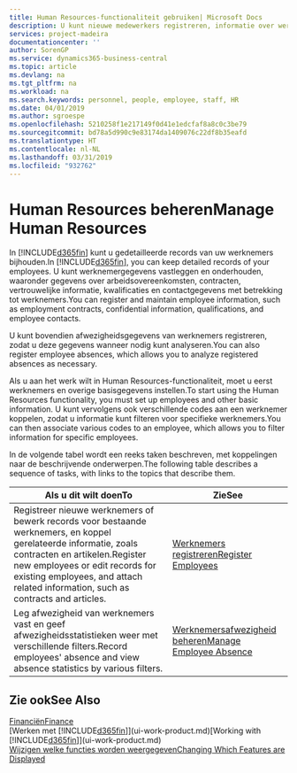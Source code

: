 ```yaml
---
title: Human Resources-functionaliteit gebruiken| Microsoft Docs
description: U kunt nieuwe medewerkers registreren, informatie over werknemers bewerken en afwezigheid registreren en analyseren.
services: project-madeira
documentationcenter: ''
author: SorenGP
ms.service: dynamics365-business-central
ms.topic: article
ms.devlang: na
ms.tgt_pltfrm: na
ms.workload: na
ms.search.keywords: personnel, people, employee, staff, HR
ms.date: 04/01/2019
ms.author: sgroespe
ms.openlocfilehash: 5210258f1e217149f0d41e1edcfaf8a8c0c3be79
ms.sourcegitcommit: bd78a5d990c9e83174da1409076c22df8b35eafd
ms.translationtype: HT
ms.contentlocale: nl-NL
ms.lasthandoff: 03/31/2019
ms.locfileid: "932762"
---
```

# <a name="manage-human-resources"></a><span data-ttu-id="7cb5e-103">Human Resources beheren</span><span class="sxs-lookup"><span data-stu-id="7cb5e-103">Manage Human Resources</span></span>
<span data-ttu-id="7cb5e-104">In [!INCLUDE[d365fin](includes/d365fin_md.md)] kunt u gedetailleerde records van uw werknemers bijhouden.</span><span class="sxs-lookup"><span data-stu-id="7cb5e-104">In [!INCLUDE[d365fin](includes/d365fin_md.md)], you can keep detailed records of your employees.</span></span> <span data-ttu-id="7cb5e-105">U kunt werknemergegevens vastleggen en onderhouden, waaronder gegevens over arbeidsovereenkomsten, contracten, vertrouwelijke informatie, kwalificaties en contactgegevens met betrekking tot werknemers.</span><span class="sxs-lookup"><span data-stu-id="7cb5e-105">You can register and maintain employee information, such as employment contracts, confidential information, qualifications, and employee contacts.</span></span>

<span data-ttu-id="7cb5e-106">U kunt bovendien afwezigheidsgegevens van werknemers registreren, zodat u deze gegevens wanneer nodig kunt analyseren.</span><span class="sxs-lookup"><span data-stu-id="7cb5e-106">You can also register employee absences, which allows you to analyze registered absences as necessary.</span></span>

<span data-ttu-id="7cb5e-107">Als u aan het werk wilt in Human Resources-functionaliteit, moet u eerst werknemers en overige basisgegevens instellen.</span><span class="sxs-lookup"><span data-stu-id="7cb5e-107">To start using the Human Resources functionality, you must set up employees and other basic information.</span></span> <span data-ttu-id="7cb5e-108">U kunt vervolgens ook verschillende codes aan een werknemer koppelen, zodat u informatie kunt filteren voor specifieke werknemers.</span><span class="sxs-lookup"><span data-stu-id="7cb5e-108">You can then associate various codes to an employee, which allows you to filter information for specific employees.</span></span>

<span data-ttu-id="7cb5e-109">In de volgende tabel wordt een reeks taken beschreven, met koppelingen naar de beschrijvende onderwerpen.</span><span class="sxs-lookup"><span data-stu-id="7cb5e-109">The following table describes a sequence of tasks, with links to the topics that describe them.</span></span>

| <span data-ttu-id="7cb5e-110">Als u dit wilt doen</span><span class="sxs-lookup"><span data-stu-id="7cb5e-110">To</span></span> | <span data-ttu-id="7cb5e-111">Zie</span><span class="sxs-lookup"><span data-stu-id="7cb5e-111">See</span></span> |
| --- | --- |
| <span data-ttu-id="7cb5e-112">Registreer nieuwe werknemers of bewerk records voor bestaande werknemers, en koppel gerelateerde informatie, zoals contracten en artikelen.</span><span class="sxs-lookup"><span data-stu-id="7cb5e-112">Register new employees or edit records for existing employees, and attach related information, such as contracts and articles.</span></span> |[<span data-ttu-id="7cb5e-113">Werknemers registreren</span><span class="sxs-lookup"><span data-stu-id="7cb5e-113">Register Employees</span></span>](hr-how-register-employees.md) |
| <span data-ttu-id="7cb5e-114">Leg afwezigheid van werknemers vast en geef afwezigheidsstatistieken weer met verschillende filters.</span><span class="sxs-lookup"><span data-stu-id="7cb5e-114">Record employees' absence and view absence statistics by various filters.</span></span> |[<span data-ttu-id="7cb5e-115">Werknemersafwezigheid beheren</span><span class="sxs-lookup"><span data-stu-id="7cb5e-115">Manage Employee Absence</span></span>](hr-how-manage-absence.md) |

## <a name="see-also"></a><span data-ttu-id="7cb5e-116">Zie ook</span><span class="sxs-lookup"><span data-stu-id="7cb5e-116">See Also</span></span>
[<span data-ttu-id="7cb5e-117">Financiën</span><span class="sxs-lookup"><span data-stu-id="7cb5e-117">Finance</span></span>](finance.md)  
<span data-ttu-id="7cb5e-118">[Werken met [!INCLUDE[d365fin](includes/d365fin_md.md)]](ui-work-product.md)</span><span class="sxs-lookup"><span data-stu-id="7cb5e-118">[Working with [!INCLUDE[d365fin](includes/d365fin_md.md)]](ui-work-product.md)</span></span>  
[<span data-ttu-id="7cb5e-119">Wijzigen welke functies worden weergegeven</span><span class="sxs-lookup"><span data-stu-id="7cb5e-119">Changing Which Features are Displayed</span></span>](ui-experiences.md)        
